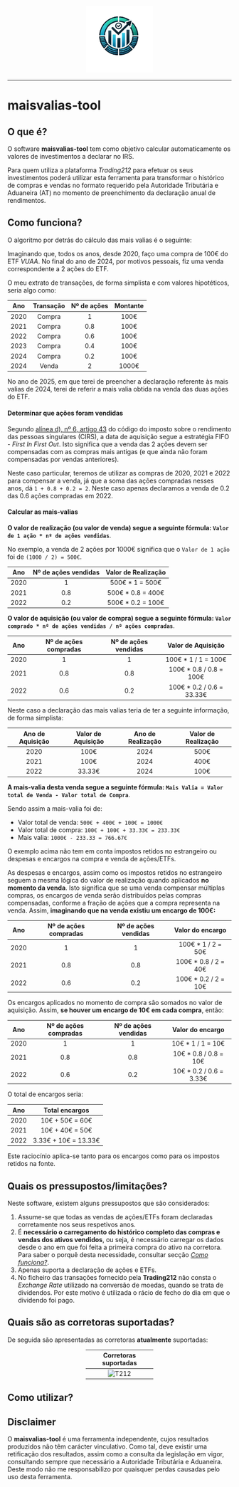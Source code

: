 <p align="center">
    <img src="/assets/images/logo-no-bg.png" height="150" alt="logo">
</p>

---

# maisvalias-tool

## O que é?

O software **maisvalias-tool** tem como objetivo calcular automaticamente os valores de investimentos a declarar no IRS.

Para quem utiliza a plataforma _Trading212_ para efetuar os seus investimentos poderá utilizar esta ferramenta para transformar o histórico de compras e vendas no formato requerido pela Autoridade Tributária e Aduaneira (AT) no momento de preenchimento da declaração anual de rendimentos.

## Como funciona?

O algoritmo por detrás do cálculo das mais valias é o seguinte:

Imaginando que, todos os anos, desde 2020, faço uma compra de 100€ do ETF _VUAA_.
No final do ano de 2024, por motivos pessoais, fiz uma venda correspondente a 2 ações do ETF.

O meu extrato de transações, de forma simplista e com valores hipotéticos, seria algo como:

| Ano | Transação | Nº de ações | Montante |
| :-: | :-: | :-: | :-: |
| 2020 | Compra | 1 | 100€ |
| 2021 | Compra | 0.8 | 100€ |
| 2022 | Compra | 0.6 | 100€ |
| 2023 | Compra | 0.4 | 100€ |
| 2024 | Compra | 0.2 | 100€ |
| 2024 | Venda | 2 | 1000€ |

No ano de 2025, em que terei de preencher a declaração referente às mais valias de 2024, terei de referir a mais valia obtida na venda das duas ações do ETF.

#### Determinar que ações foram vendidas

Segundo [alínea d), nº 6, artigo 43](https://info.portaldasfinancas.gov.pt/pt/informacao_fiscal/codigos_tributarios/irs/Pages/irs47.aspx) do código do imposto sobre o rendimento das pessoas singulares (CIRS), a data de aquisição segue a estratégia FIFO - _First In First Out_. 
Isto significa que a venda das 2 ações devem ser compensadas com as compras mais antigas (e que ainda não foram compensadas por vendas anteriores).

Neste caso particular, teremos de utilizar as compras de 2020, 2021 e 2022 para compensar a venda, já que a soma das ações compradas nesses anos, dá `1 + 0.8 + 0.2 = 2`. Neste caso apenas declaramos a venda de 0.2 das 0.6 ações compradas em 2022.

#### Calcular as mais-valias

**O valor de realização (ou valor de venda) segue a seguinte fórmula: `Valor de 1 ação * nº de ações vendidas`**.

No exemplo, a venda de 2 ações por 1000€ significa que o `Valor de 1 ação` foi de `(1000 / 2) = 500€`.


| Ano | Nº de ações vendidas | Valor de Realização
| :-: | :-:  | :-:  |
| 2020 | 1 | 500€ * 1 = 500€ |
| 2021 | 0.8 | 500€ * 0.8 = 400€  |
| 2022 | 0.2 | 500€ * 0.2 = 100€ |



**O valor de aquisição (ou valor de compra) segue a seguinte fórmula: `Valor comprado * nº de ações vendidas / nº ações compradas`**.


| Ano | Nº de ações compradas | Nº de ações vendidas | Valor de Aquisição
| :-: | :-:  | :-: | :-: |
| 2020 | 1 | 1 | 100€ * 1 / 1 = 100€ |
| 2021 | 0.8 |  0.8 | 100€ * 0.8 / 0.8 = 100€ |
| 2022 | 0.6 |  0.2 | 100€ * 0.2 / 0.6 = 33.33€ |



Neste caso a declaração das mais valias teria de ter a seguinte informação, de forma simplista:

| Ano de Aquisição | Valor de Aquisição | Ano de Realização | Valor de Realização |
| :-: | :-: | :-: | :-: |
| 2020 | 100€ | 2024 | 500€ |
| 2021 | 100€ | 2024 | 400€ |
| 2022 | 33.33€ | 2024 | 100€ |

**A mais-valia desta venda segue a seguinte fórmula: `Mais Valia = Valor total de Venda - Valor total de Compra`**.

Sendo assim a mais-valia foi de:
* Valor total de venda: `500€ + 400€ + 100€ = 1000€`
* Valor total de compra: `100€ + 100€ + 33.33€ = 233.33€`
* Mais valia: `1000€ - 233.33 = 766.67€`

O exemplo acima não tem em conta impostos retidos no estrangeiro ou despesas e encargos na compra e venda de ações/ETFs.

As despesas e encargos, assim como os impostos retidos no estrangeiro seguem a mesma lógica do valor de realização quando aplicados **no momento da venda**. Isto significa que se uma venda compensar múltiplas compras, os encargos de venda serão distribuídos pelas compras compensadas, conforme a fração de ações que a compra representa na venda. Assim, **imaginando que na venda existiu um encargo de 100€:**



| Ano |  Nº de ações compradas | Nº de ações vendidas | Valor do encargo
| :-: |  :-:  | :-: | :-: |
| 2020 |  1 | 1 | 100€ * 1 / 2 = 50€ |
| 2021 |  0.8 |  0.8 | 100€ * 0.8 / 2 = 40€ |
| 2022 |  0.6 |  0.2 | 100€ * 0.2 / 2 = 10€ |



Os encargos aplicados no momento de compra são somados no valor de aquisição.
Assim, **se houver um encargo de 10€ em cada compra**, então:

| Ano |  Nº de ações compradas | Nº de ações vendidas | Valor do encargo
| :-: |  :-:  | :-: | :-: |
| 2020 |  1 | 1 | 10€ * 1 / 1 = 10€ |
| 2021 |  0.8 |  0.8 | 10€ * 0.8 / 0.8 = 10€ |
| 2022 |  0.6 |  0.2 | 10€ * 0.2 / 0.6 = 3.33€ |

O total de encargos seria:



| Ano |  Total encargos
| :-: |  :-:  |
| 2020 |  10€ + 50€ = 60€ |
| 2021 |  10€ + 40€ = 50€ |
| 2022 |  3.33€ + 10€ = 13.33€ | 

Este raciocínio aplica-se tanto para os encargos como para os impostos retidos na fonte.

## Quais os pressupostos/limitações?

Neste software, existem alguns pressupostos que são considerados:

1. Assume-se que todas as vendas de ações/ETFs foram declaradas corretamente nos seus respetivos anos.
2. É **necessário o carregamento do histórico completo das compras e vendas dos ativos vendidos**, ou seja, é necessário carregar os dados desde o ano em que foi feita a primeira compra do ativo na corretora. Para saber o porquê desta necessidade, consultar secção _[Como funciona?](#como-funciona)_.
3. Apenas suporta a declaração de ações e ETFs.
4. No ficheiro das transações fornecido pela **Trading212** não consta o _Exchange Rate_ utilizado na conversão de moedas, quando se trata de dividendos. Por este motivo é utilizada o rácio de fecho do dia em que o dividendo foi pago.

## Quais são as corretoras suportadas?

De seguida são apresentadas as corretoras **atualmente** suportadas:
<div style="margin-left: auto;
            margin-right: auto;
            width: 30%">

| Corretoras suportadas |
| :-: |
| <img title="Trading212" alt="T212" src="https://th.bing.com/th/id/R.49fba07b493df66a09a2744a56da5a12?rik=f1LkkhRSkudvig&pid=ImgRaw&r=0" width="200" height="auto"/> |
</div>

## Como utilizar?

## Disclaimer

O **maisvalias-tool** é uma ferramenta independente, cujos resultados produzidos não têm carácter vinculativo. Como tal, deve existir uma retificação dos resultados, assim como a consulta da legislação em vigor, consultando sempre que necessário a Autoridade Tributária e Aduaneira.
Deste modo não me responsabilizo por quaisquer perdas causadas pelo uso desta ferramenta.